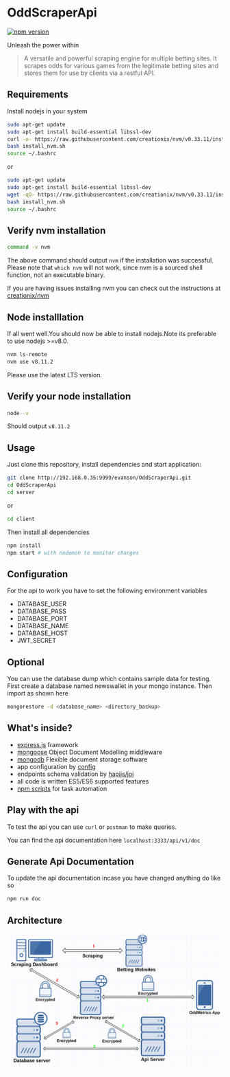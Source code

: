 # OddScraperApi

[![npm version](https://badge.fury.io/js/npm.svg)](https://badge.fury.io/js/npm)

Unleash the power within

> A versatile and powerful scraping engine for multiple betting sites. It scrapes odds for various games from the legitimate betting sites and stores them for use by clients via a restful API.

## Requirements

Install nodejs in your system

```bash
sudo apt-get update
sudo apt-get install build-essential libssl-dev
curl -o- https://raw.githubusercontent.com/creationix/nvm/v0.33.11/install.sh | bash
bash install_nvm.sh
source ~/.bashrc
```

or

```bash
sudo apt-get update
sudo apt-get install build-essential libssl-dev
wget -qO- https://raw.githubusercontent.com/creationix/nvm/v0.33.11/install.sh | bash
bash install_nvm.sh
source ~/.bashrc
```

## Verify nvm installation

```bash
command -v nvm
```

The above command should output `nvm` if the installation was successful. Please note that
`which nvm` will not work, since nvm is a sourced shell function, not an executable binary.

If you are having issues installing nvm you can check out the instructions at [creationix/nvm](https://github.com/creationix/nvm)

## Node installlation

If all went well.You should now be able to install nodejs.Note its preferable to use nodejs >=v8.0.

```bash
nvm ls-remote
nvm use v8.11.2
```

Please use the latest LTS version.

## Verify your node installation

```bash
node -v
```

Should output `v8.11.2`

## Usage

Just clone this repository, install dependencies and start application:

```bash
git clone http://192.168.0.35:9999/evanson/OddScraperApi.git
cd OddScraperApi
cd server
```

or

```bash
cd client
```

Then install all dependencies

```bash
npm install
npm start # with nodemon to monitor changes
```

## Configuration

For the api to work you have to set the following environment variables

- DATABASE_USER
- DATABASE_PASS
- DATABASE_PORT
- DATABASE_NAME
- DATABASE_HOST
- JWT_SECRET

## Optional

You can use the database dump which contains sample data for testing.
First create a database named newswallet in your mongo instance. Then
import as shown here

```bash
mongorestore -d <database_name> <directory_backup>
```

## What's inside?

- [express.js](http://expressjs.com) framework
- [mongoose](https://github.com/Automattic/mongoose) Object Document Modelling middleware
- [mongodb](https://www.mongodb.com/) Flexible document storage software
- app configuration by [config](https://github.com/basebandit/NewsWallet/tree/staging/config)
- endpoints schema validation by [hapijs/joi](https://github.com/hapijs/joi)
- all code is written ES5/ES6 supported features
- [npm scripts](https://github.com/basebandit/NewsWallet/blob/staging/package.json#L9) for task automation

## Play with the api

To test the api you can use `curl` or `postman` to make queries.

You can find the api documentation here `localhost:3333/api/v1/doc`

## Generate Api Documentation

To update the api documentation incase you have changed anything do like so

```bash
npm run doc
```

## Architecture

<img src="architecture.png" alt="Koa middleware framework for nodejs"/>
